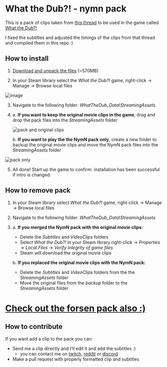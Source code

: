 # What the Dub?! - nymn pack
This is a pack of clips taken from [this thread](https://www.reddit.com/r/RedditAndChill/comments/mtacw3/lets_make_new_what_the_dub_vids_peepopog) to be used in the game called [What the Dub?!](https://store.steampowered.com/app/1495860/What_The_Dub/)

I fixed the subtitles and adjusted the timings of the clips from that thread and compiled them in this repo :)

## How to install
1. [Download and unpack the files](https://github.com/badoge/wtd-nymn-pack/archive/refs/heads/main.zip) (~570MB)

2. In your Steam library select the *What the Dub?!* game, right-click -> Manage -> Browse local files

![image](https://user-images.githubusercontent.com/18620902/116490233-e6cafe80-a8a7-11eb-89fd-cb1cd43eca84.png)

3. Navigate to the following folder: _WhatTheDub_Data\StreamingAssets_

4. 
    a. **If you want to keep the original movie clips in the game**, drag and drop the pack files into the _StreamingAssets_ folder

    ![pack and original clips](https://user-images.githubusercontent.com/18620902/116745405-11ce6300-aa0c-11eb-9845-0685516abd9e.gif)

    b. **If you want to play the the NymN pack only**, create a new folder to backup the original movie clips and move the NymN pack files into the _StreamingAssets_ folder

![pack only](https://user-images.githubusercontent.com/18620902/116745343-febb9300-aa0b-11eb-8329-d1d9eea9782f.gif)


5. All done! Start up the game to confirm: installation has been successful if intro is changed.

## How to remove pack
1. In your Steam library select *What the Dub?!* game, right-click -> Manage -> Browse local files

2. Navigate to the following folder: _WhatTheDub_Data\StreamingAssets_

3. 
    a. **If you merged the NymN pack with the original movie clips:**

    * Delete the _Subtitles_ and _VideoClips_ folders
    * Select *What the Dub?!* in your Steam library right-click -> *Properties* -> *Local Files* -> *Verify integrity of game files*
    * Steam will download the original movie clips
    
    b. **If you replaced the original movie clips with the NymN pack:**

    * Delete the _Subtitles_ and _VideoClips_ folders from the the _StreamingAssets_ folder
    * Move the original files from the _backup_ folder to the _StreamingAssets_ folder

# [Check out the forsen pack also :)](https://github.com/g7eternal/wtd-forsen-pack)

## How to contribute
If you want add a clip to the pack you can:

* Send me a clip directly and I'll edit it and add the subtitles :)
    * you can contact me on [twitch](https://twitch.tv/badoge), [reddit](https://old.reddit.com/message/compose/?to=EpicSketches) or [discord]( https://discord.gg/AEH2wrF8Vc)
* Make a pull request with properly formatted clip and subtitles
